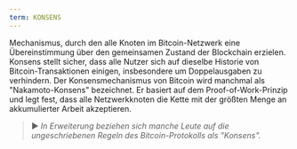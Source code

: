 ```yaml
---
term: KONSENS
---
```


Mechanismus, durch den alle Knoten im Bitcoin-Netzwerk eine Übereinstimmung über den gemeinsamen Zustand der Blockchain erzielen. Konsens stellt sicher, dass alle Nutzer sich auf dieselbe Historie von Bitcoin-Transaktionen einigen, insbesondere um Doppelausgaben zu verhindern. Der Konsensmechanismus von Bitcoin wird manchmal als "Nakamoto-Konsens" bezeichnet. Er basiert auf dem Proof-of-Work-Prinzip und legt fest, dass alle Netzwerkknoten die Kette mit der größten Menge an akkumulierter Arbeit akzeptieren.

> ► *In Erweiterung beziehen sich manche Leute auf die ungeschriebenen Regeln des Bitcoin-Protokolls als "Konsens".*